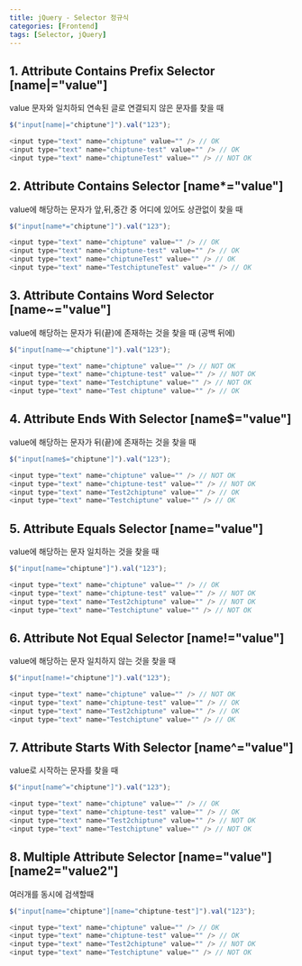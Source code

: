 ```yaml
---
title: jQuery - Selector 정규식
categories: [Frontend]
tags: [Selector, jQuery]
---
```


## 1. Attribute Contains Prefix Selector [name|="value"]

value 문자와 일치하되 연속된 글로 연결되지 않은 문자를 찾을 때

```js
$("input[name|="chiptune"]").val("123");

<input type="text" name="chiptune" value="" /> // OK
<input type="text" name="chiptune-test" value="" /> // OK
<input type="text" name="chiptuneTest" value="" /> // NOT OK
```

## 2. Attribute Contains Selector [name*="value"]

value에 해당하는 문자가 앞,뒤,중간 중 어디에 있어도 상관없이 찾을 때

```js
$("input[name*="chiptune"]").val("123");

<input type="text" name="chiptune" value="" /> // OK
<input type="text" name="chiptune-test" value="" /> // OK
<input type="text" name="chiptuneTest" value="" /> // OK
<input type="text" name="TestchiptuneTest" value="" /> // OK
```

## 3. Attribute Contains Word Selector [name~="value"]

value에 해당하는 문자가 뒤(끝)에 존재하는 것을 찾을 때 (공백 뒤에)

```js
$("input[name~="chiptune"]").val("123");

<input type="text" name="chiptune" value="" /> // NOT OK
<input type="text" name="chiptune-test" value="" /> // NOT OK
<input type="text" name="Testchiptune" value="" /> // NOT OK
<input type="text" name="Test chiptune" value="" /> // OK
```

## 4. Attribute Ends With Selector [name$="value"]

value에 해당하는 문자가 뒤(끝)에 존재하는 것을 찾을 때

```js
$("input[name$="chiptune"]").val("123");

<input type="text" name="chiptune" value="" /> // NOT OK
<input type="text" name="chiptune-test" value="" /> // NOT OK
<input type="text" name="Test2chiptune" value="" /> // OK
<input type="text" name="Testchiptune" value="" /> // OK
```

## 5. Attribute Equals Selector [name="value"]

value에 해당하는 문자 일치하는 것을 찾을 때

```js
$("input[name="chiptune"]").val("123");

<input type="text" name="chiptune" value="" /> // OK
<input type="text" name="chiptune-test" value="" /> // NOT OK
<input type="text" name="Test2chiptune" value="" /> // NOT OK
<input type="text" name="Testchiptune" value="" /> // NOT OK
```

## 6. Attribute Not Equal Selector [name!="value"]

value에 해당하는 문자 일치하지 않는 것을 찾을 때

```js
$("input[name!="chiptune"]").val("123");

<input type="text" name="chiptune" value="" /> // NOT OK
<input type="text" name="chiptune-test" value="" /> // OK
<input type="text" name="Test2chiptune" value="" /> // OK
<input type="text" name="Testchiptune" value="" /> // OK
```

## 7. Attribute Starts With Selector [name^="value"]

value로 시작하는 문자를 찾을 때

```js
$("input[name^="chiptune"]").val("123");

<input type="text" name="chiptune" value="" /> // OK
<input type="text" name="chiptune-test" value="" /> // OK
<input type="text" name="Test2chiptune" value="" /> // NOT OK
<input type="text" name="Testchiptune" value="" /> // NOT OK
```

## 8. Multiple Attribute Selector [name="value"][name2="value2"]

여러개를 동시에 검색할때

```js
$("input[name="chiptune"][name="chiptune-test"]").val("123");

<input type="text" name="chiptune" value="" /> // OK
<input type="text" name="chiptune-test" value="" /> // OK
<input type="text" name="Test2chiptune" value="" /> // NOT OK
<input type="text" name="Testchiptune" value="" /> // NOT OK
```
